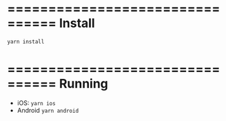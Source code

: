 ================================
Install
================================
`yarn install`


================================
Running
================================
- iOS: `yarn ios`
- Android `yarn android`